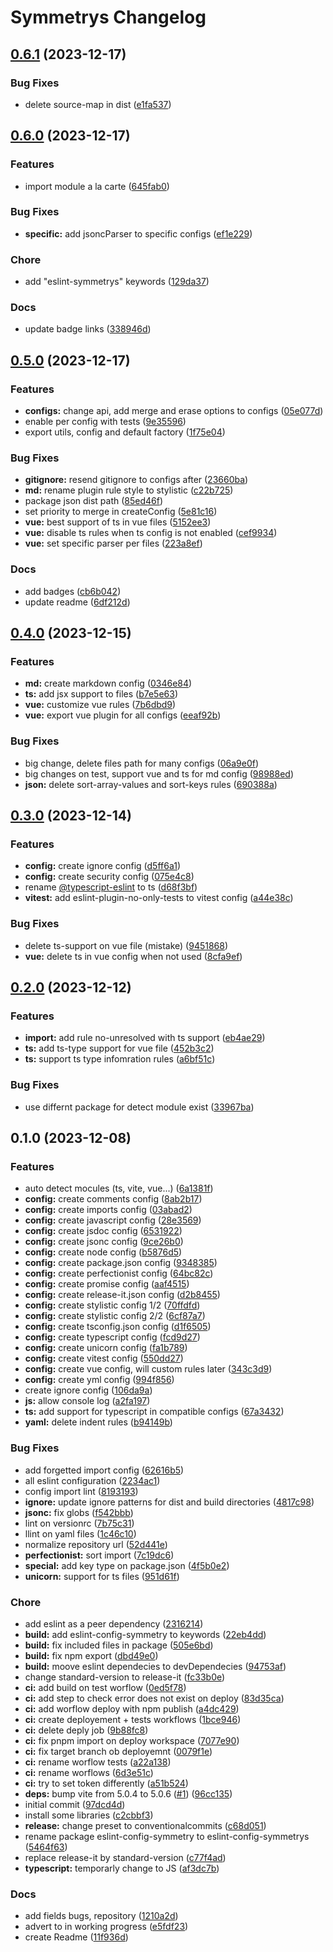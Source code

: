 # Symmetrys Changelog

## [0.6.1](https://github.com/aisevim/eslint-config-symmetrys/compare/v0.6.0...v0.6.1) (2023-12-17)


### Bug Fixes

* delete source-map in dist ([e1fa537](https://github.com/aisevim/eslint-config-symmetrys/commit/e1fa537421ee1eaa2136b6bacbb89ca4d12245c7))

## [0.6.0](https://github.com/aisevim/eslint-config-symmetrys/compare/v0.5.0...v0.6.0) (2023-12-17)


### Features

* import module a la carte ([645fab0](https://github.com/aisevim/eslint-config-symmetrys/commit/645fab0a34710448705cdd1888dfb4380b3299da))


### Bug Fixes

* **specific:** add jsoncParser to specific configs ([ef1e229](https://github.com/aisevim/eslint-config-symmetrys/commit/ef1e2299fd0ff7f6eeecae4939286325cdad3dc1))


### Chore

* add "eslint-symmetrys" keywords ([129da37](https://github.com/aisevim/eslint-config-symmetrys/commit/129da37b35f232cad37f1e2d001416c0c2397692))


### Docs

* update badge links ([338946d](https://github.com/aisevim/eslint-config-symmetrys/commit/338946d75c6de8e464e2dc843d5c11e12befbef6))

## [0.5.0](https://github.com/aisevim/eslint-config-symmetrys/compare/v0.4.0...v0.5.0) (2023-12-17)


### Features

* **configs:** change api, add merge and erase options to configs ([05e077d](https://github.com/aisevim/eslint-config-symmetrys/commit/05e077d57a9bb4569ba0b858c623bae838b77159))
* enable per config with tests ([9e35596](https://github.com/aisevim/eslint-config-symmetrys/commit/9e355960189edd9d3be0da2700281a6b1d24672d))
* export utils, config and default factory ([1f75e04](https://github.com/aisevim/eslint-config-symmetrys/commit/1f75e048f3ecab25f4dec0f1565515daf9ea453a))


### Bug Fixes

* **gitignore:** resend gitignore to configs after ([23660ba](https://github.com/aisevim/eslint-config-symmetrys/commit/23660ba231ddd7e3e66d1a8da6641f8552f87d19))
* **md:** rename plugin rule style to stylistic ([c22b725](https://github.com/aisevim/eslint-config-symmetrys/commit/c22b72543b1a48c509e13170fa539a68b76ed93b))
* package json dist path ([85ed46f](https://github.com/aisevim/eslint-config-symmetrys/commit/85ed46fba8c4d918a54fd10d70584484a447dd8f))
* set priority to merge in createConfig ([5e81c16](https://github.com/aisevim/eslint-config-symmetrys/commit/5e81c16afb7c747e91d9fa020e424f416a6d6129))
* **vue:** best support of ts in vue files ([5152ee3](https://github.com/aisevim/eslint-config-symmetrys/commit/5152ee3125a9b148870ace8fa542c3d1f65cb6f0))
* **vue:** disable ts rules when ts config is not enabled ([cef9934](https://github.com/aisevim/eslint-config-symmetrys/commit/cef993468a6145a056fb87073e4b173da06adbde))
* **vue:** set specific parser per files ([223a8ef](https://github.com/aisevim/eslint-config-symmetrys/commit/223a8efc2e6b6139d0a8b8865e1dce2bc0f6bee7))


### Docs

* add badges ([cb6b042](https://github.com/aisevim/eslint-config-symmetrys/commit/cb6b042c93ebc6224925f2e05d9cd22ce6ef6888))
* update readme ([6df212d](https://github.com/aisevim/eslint-config-symmetrys/commit/6df212d3f7c4d7dab602b909d99986a0e4ea9d34))

## [0.4.0](https://github.com/aisevim/eslint-config-symmetrys/compare/v0.3.0...v0.4.0) (2023-12-15)


### Features

* **md:** create markdown config ([0346e84](https://github.com/aisevim/eslint-config-symmetrys/commit/0346e849cb1400c9015bd051073aa01e5c7e3978))
* **ts:** add jsx support to files ([b7e5e63](https://github.com/aisevim/eslint-config-symmetrys/commit/b7e5e63ebe7b8aab7d23434626e7fa331882b39f))
* **vue:** customize vue rules ([7b6dbd9](https://github.com/aisevim/eslint-config-symmetrys/commit/7b6dbd948619330cc5f5d0e485390a94f016220d))
* **vue:** export vue plugin for all configs ([eeaf92b](https://github.com/aisevim/eslint-config-symmetrys/commit/eeaf92b75663437a8934d1734db3d4892d3b4e54))


### Bug Fixes

* big change, delete files path for many configs ([06a9e0f](https://github.com/aisevim/eslint-config-symmetrys/commit/06a9e0fe6aaa436ee951425009de507ed5cf747a))
* big changes on test, support vue and ts for md config ([98988ed](https://github.com/aisevim/eslint-config-symmetrys/commit/98988ed4ad47da471a7967d85c048ca4e70969cf))
* **json:** delete sort-array-values and sort-keys rules ([690388a](https://github.com/aisevim/eslint-config-symmetrys/commit/690388a299b2acc77b1c656d5ca06941761a5c58))

## [0.3.0](https://github.com/aisevim/eslint-config-symmetrys/compare/v0.2.0...v0.3.0) (2023-12-14)


### Features

* **config:** create ignore config ([d5ff6a1](https://github.com/aisevim/eslint-config-symmetrys/commit/d5ff6a12865e268506ccd941c8ccf47d50b6f377))
* **config:** create security config ([075e4c8](https://github.com/aisevim/eslint-config-symmetrys/commit/075e4c829f82dc9d0fdd13bd0ed9e70a63459392))
* rename [@typescript-eslint](https://github.com/typescript-eslint) to ts ([d68f3bf](https://github.com/aisevim/eslint-config-symmetrys/commit/d68f3bfe1b6815f9b70f83039f76ec4f9d85e81d))
* **vitest:** add eslint-plugin-no-only-tests to vitest config ([a44e38c](https://github.com/aisevim/eslint-config-symmetrys/commit/a44e38c05af34e975b0f5ee120a730a6f20c8ed6))


### Bug Fixes

* delete ts-support on vue file (mistake) ([9451868](https://github.com/aisevim/eslint-config-symmetrys/commit/94518688f764356b67ece7b5c7734d39780bc04f))
* **vue:** delete ts in vue config when not used ([8cfa9ef](https://github.com/aisevim/eslint-config-symmetrys/commit/8cfa9ef6eceff2490e16db2a057c56f97de0ced2))

## [0.2.0](https://github.com/aisevim/eslint-config-symmetrys/compare/v0.1.0...v0.2.0) (2023-12-12)


### Features

* **import:** add rule no-unresolved with ts support ([eb4ae29](https://github.com/aisevim/eslint-config-symmetrys/commit/eb4ae2942a1db9b0b9874017cd03c564cb89bc48))
* **ts:** add ts-type support for vue file ([452b3c2](https://github.com/aisevim/eslint-config-symmetrys/commit/452b3c2b40f433f90b1ed6dc836c497360695091))
* **ts:** support ts type infomration rules ([a6bf51c](https://github.com/aisevim/eslint-config-symmetrys/commit/a6bf51ca4319315f5e32103dc84c700a43e2b631))


### Bug Fixes

* use differnt package for detect module exist ([33967ba](https://github.com/aisevim/eslint-config-symmetrys/commit/33967ba98f2dd349b068e3da5419c219e81fb7e4))

## 0.1.0 (2023-12-08)


### Features

* auto detect mocules (ts, vite, vue...) ([6a1381f](https://github.com/aisevim/eslint-config-symmetrys/commit/6a1381f5c83c2c2a8a834522aca4af0145c4ff2c))
* **config:** create comments config ([8ab2b17](https://github.com/aisevim/eslint-config-symmetrys/commit/8ab2b172636db70a94aea223a3beebadb8d7a047))
* **config:** create imports config ([03abad2](https://github.com/aisevim/eslint-config-symmetrys/commit/03abad2d048c127cc37d547c41b74b21ecfee22c))
* **config:** create javascript config ([28e3569](https://github.com/aisevim/eslint-config-symmetrys/commit/28e35692093f83eb6fdae1680e5cce1f982d7afb))
* **config:** create jsdoc config ([6531922](https://github.com/aisevim/eslint-config-symmetrys/commit/65319229d15b5af49f0663abe774c3e541c500b8))
* **config:** create jsonc config ([9ce26b0](https://github.com/aisevim/eslint-config-symmetrys/commit/9ce26b0913798c261ba105bd0b45b110644f328e))
* **config:** create node config ([b5876d5](https://github.com/aisevim/eslint-config-symmetrys/commit/b5876d59e6e9d16e700ea33c54191b99a834e607))
* **config:** create package.json config ([9348385](https://github.com/aisevim/eslint-config-symmetrys/commit/93483858442a5d493abc3ca61f580921ab5fa97d))
* **config:** create perfectionist config ([64bc82c](https://github.com/aisevim/eslint-config-symmetrys/commit/64bc82c6663ae72d3e147642bc4dd7db6c48202e))
* **config:** create promise config ([aaf4515](https://github.com/aisevim/eslint-config-symmetrys/commit/aaf45151f1cede6c6200a0aa840e264f166298b8))
* **config:** create release-it.json config ([d2b8455](https://github.com/aisevim/eslint-config-symmetrys/commit/d2b84558254a7cddfa40f3ff061817677861d4ff))
* **config:** create stylistic config 1/2 ([70ffdfd](https://github.com/aisevim/eslint-config-symmetrys/commit/70ffdfd818aca3dda34e4dcb5f90dfe5cabdca33))
* **config:** create stylistic config 2/2 ([6cf87a7](https://github.com/aisevim/eslint-config-symmetrys/commit/6cf87a77f2ed6f1ec74aae1869618043fba718a5))
* **config:** create tsconfig.json config ([d1f6505](https://github.com/aisevim/eslint-config-symmetrys/commit/d1f6505646f0aee0fdbc9ace66ae5790a5732379))
* **config:** create typescript config ([fcd9d27](https://github.com/aisevim/eslint-config-symmetrys/commit/fcd9d27fd63c6372df7f4c1c45300cc7d6d9cf4f))
* **config:** create unicorn config ([fa1b789](https://github.com/aisevim/eslint-config-symmetrys/commit/fa1b789ad1e4681422d495336313fb3db271d311))
* **config:** create vitest config ([550dd27](https://github.com/aisevim/eslint-config-symmetrys/commit/550dd270b835b06d538a3830dc1420efde7604d2))
* **config:** create vue config, will custom rules later ([343c3d9](https://github.com/aisevim/eslint-config-symmetrys/commit/343c3d900c3370a3fc86ba00a2f0152a1264a25e))
* **config:** create yml config ([994f856](https://github.com/aisevim/eslint-config-symmetrys/commit/994f856b0772086f01b8e95f27ebbc5ff049f286))
* create ignore config ([106da9a](https://github.com/aisevim/eslint-config-symmetrys/commit/106da9a3438fce20bdf26dd458e7ce6eccd6a04a))
* **js:** allow console log ([a2fa197](https://github.com/aisevim/eslint-config-symmetrys/commit/a2fa197328ecf50f60ab86b49dd250b3bb953426))
* **ts:** add support for typescript in compatible configs ([67a3432](https://github.com/aisevim/eslint-config-symmetrys/commit/67a3432d611215ef129142dc4dcf0963b8cf3d92))
* **yaml:** delete indent rules ([b94149b](https://github.com/aisevim/eslint-config-symmetrys/commit/b94149b86f5e26951bd6ef3b020ed13321c8abcc))


### Bug Fixes

* add forgetted import config ([62616b5](https://github.com/aisevim/eslint-config-symmetrys/commit/62616b549c337c26a995ad03b964d417b1b70fd7))
* all eslint configuration ([2234ac1](https://github.com/aisevim/eslint-config-symmetrys/commit/2234ac1398dbe7f87cfe57eb94ef7b7c67a4abfb))
* config import lint ([8193193](https://github.com/aisevim/eslint-config-symmetrys/commit/8193193d2afb610e9f59b8e8bb607df72e2fa7f8))
* **ignore:** update ignore patterns for dist and build directories ([4817c98](https://github.com/aisevim/eslint-config-symmetrys/commit/4817c980d36428a6c32bc89a0d031c5271c620d6))
* **jsonc:** fix globs ([f542bbb](https://github.com/aisevim/eslint-config-symmetrys/commit/f542bbb8923881b5fc033b31c961577dc3762de1))
* lint on versionrc ([7b75c31](https://github.com/aisevim/eslint-config-symmetrys/commit/7b75c311df64eba8cb3117d91e74a79651ac8737))
* llint on yaml files ([1c46c10](https://github.com/aisevim/eslint-config-symmetrys/commit/1c46c1083b0fd016610c1f47ade0e1aca5276fe1))
* normalize repository url ([52d441e](https://github.com/aisevim/eslint-config-symmetrys/commit/52d441ee4714282c52f4883205cea7c09a2973bc))
* **perfectionist:** sort import ([7c19dc6](https://github.com/aisevim/eslint-config-symmetrys/commit/7c19dc625f8784819e9bc959cdcd99e18d08a2af))
* **special:** add key type on package.json ([4f5b0e2](https://github.com/aisevim/eslint-config-symmetrys/commit/4f5b0e23e8d29d834231ec71f330bae08f36f600))
* **unicorn:** support for ts files ([951d61f](https://github.com/aisevim/eslint-config-symmetrys/commit/951d61f65128aec7c0defd51e274d21082cdab3f))


### Chore

* add eslint as a peer dependency ([2316214](https://github.com/aisevim/eslint-config-symmetrys/commit/231621441a1f8be6ff725e3c0899e625427b3c8a))
* **build:** add eslint-config-symmetry to keywords ([22eb4dd](https://github.com/aisevim/eslint-config-symmetrys/commit/22eb4dd62920aa171133e1bbde31a7c6b411286b))
* **build:** fix included files in package ([505e6bd](https://github.com/aisevim/eslint-config-symmetrys/commit/505e6bdf66ab3bff21d45bd39679ba78455aebc2))
* **build:** fix npm export ([dbd49e0](https://github.com/aisevim/eslint-config-symmetrys/commit/dbd49e0ecab5fee62664a8eedc4779d47209991e))
* **build:** moove eslint dependecies to devDependecies ([94753af](https://github.com/aisevim/eslint-config-symmetrys/commit/94753af41500c450e756b5bf530cb2f9de86296a))
* change standard-version to release-it ([fc33b0e](https://github.com/aisevim/eslint-config-symmetrys/commit/fc33b0eeecefc104ea0c198934184bad88743685))
* **ci:** add build on test worflow ([0ed5f78](https://github.com/aisevim/eslint-config-symmetrys/commit/0ed5f78cfcc5ec423466ca39062afa62a5fe2445))
* **ci:** add step to check error does not exist on deploy ([83d35ca](https://github.com/aisevim/eslint-config-symmetrys/commit/83d35caa997e0bf18d954b86a62c722771064bbb))
* **ci:** add worflow deploy with npm publish ([a4dc429](https://github.com/aisevim/eslint-config-symmetrys/commit/a4dc429f087bb0fc6dd01acf0658c16f722aa3c1))
* **ci:** create deployement + tests workflows ([1bce946](https://github.com/aisevim/eslint-config-symmetrys/commit/1bce946c13bf750666521f3da130470aa460a38d))
* **ci:** delete deply job ([9b88fc8](https://github.com/aisevim/eslint-config-symmetrys/commit/9b88fc821a994baa31c34207cf0bb70bb2c0162e))
* **ci:** fix pnpm import on deploy workspace ([7077e90](https://github.com/aisevim/eslint-config-symmetrys/commit/7077e90dbed6886294bebcfdf054035fc34fb2c4))
* **ci:** fix target branch ob deployemnt ([0079f1e](https://github.com/aisevim/eslint-config-symmetrys/commit/0079f1e7e2f3c69e0752d478429714bf81810228))
* **ci:** rename worflow tests ([a22a138](https://github.com/aisevim/eslint-config-symmetrys/commit/a22a13879eb7d72d8b12f5873b7bd59ca23ec0c0))
* **ci:** rename worflows ([6d3e51c](https://github.com/aisevim/eslint-config-symmetrys/commit/6d3e51c7b601ee31030d5efc43429c6590d59ea5))
* **ci:** try to set token differently ([a51b524](https://github.com/aisevim/eslint-config-symmetrys/commit/a51b524b66d431b7ecde04e7bc2c92fd43e68c80))
* **deps:** bump vite from 5.0.4 to 5.0.6 ([#1](https://github.com/aisevim/eslint-config-symmetrys/issues/1)) ([96cc135](https://github.com/aisevim/eslint-config-symmetrys/commit/96cc1358bd6e86a0ef76c231b48396aa54d3252a))
* initial commit ([97dcd4d](https://github.com/aisevim/eslint-config-symmetrys/commit/97dcd4d61baf04dcbc197cb4f143c8f3c722e92d))
* install some libraries ([c2cbbf3](https://github.com/aisevim/eslint-config-symmetrys/commit/c2cbbf31bf7d80dc1c9364e3c6facd18f1649a7b))
* **release:** change preset to conventionalcommits ([c68d051](https://github.com/aisevim/eslint-config-symmetrys/commit/c68d051bf7033471834e19b1acfd8ac964ad0d48))
* rename package eslint-config-symmetry to eslint-config-symmetrys ([5464f63](https://github.com/aisevim/eslint-config-symmetrys/commit/5464f631f737649688930f7133206de400a4480b))
* replace release-it by standard-version ([c77f4ad](https://github.com/aisevim/eslint-config-symmetrys/commit/c77f4ad2bf7f1cfa11d2d6afe2da54b93df55622))
* **typescript:** temporarly change to JS ([af3dc7b](https://github.com/aisevim/eslint-config-symmetrys/commit/af3dc7bdaf4f522c2771c863c8f23284373ec074))


### Docs

* add fields bugs, repository ([1210a2d](https://github.com/aisevim/eslint-config-symmetrys/commit/1210a2d27b36d6db6957ce6f00459f455b0310b1))
* advert to in working progress ([e5fdf23](https://github.com/aisevim/eslint-config-symmetrys/commit/e5fdf231d0c0d26ea9d76aa09cf95a909371e641))
* create Readme ([11f936d](https://github.com/aisevim/eslint-config-symmetrys/commit/11f936d416722d336c76ea16c9e665e313b20254))
